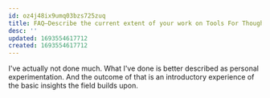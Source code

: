 ```yaml
---
id: oz4j48ix9umq03bzs725zuq
title: FAQ—Describe the current extent of your work on Tools For Thought
desc: ''
updated: 1693554617712
created: 1693554617712
---
```


I've actually not done much. What I've done is better described as personal experimentation. And the outcome of that is an introductory experience of the basic insights the field builds upon.
